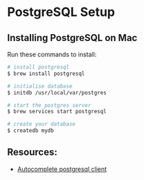 # PostgreSQL Setup

## Installing PostgreSQL on Mac
Run these commands to install:
```bash
# install postgresql
$ brew install postgresql

# initialise database
$ initdb /usr/local/var/postgres

# start the postgres server
$ brew services start postgresql

# create your database
$ createdb mydb
```


## Resources:
- [Autocomplete postgresql client](https://github.com/dbcli/pgcli)
